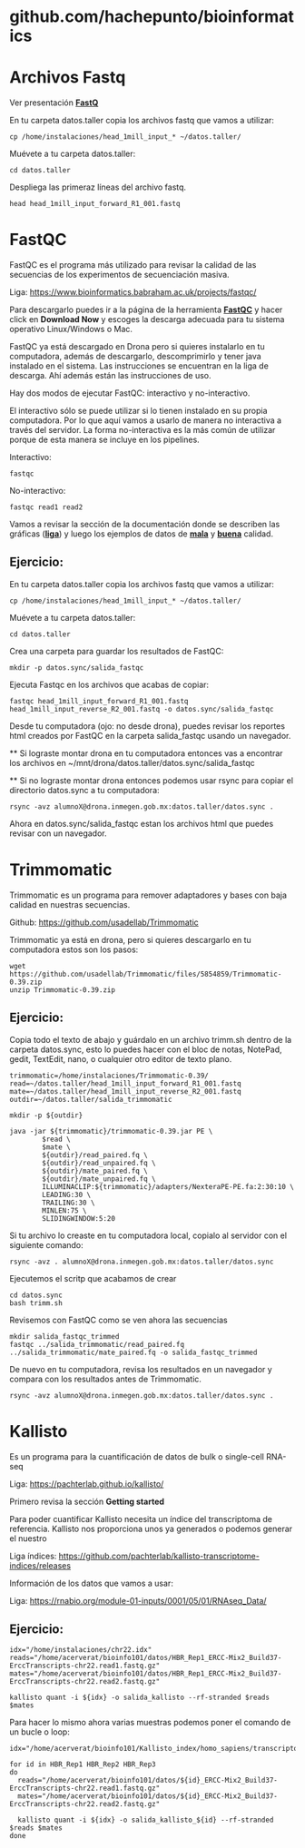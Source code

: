 # github.com/hachepunto/bioinformatics

# Archivos Fastq

Ver presentación [**FastQ**](https://raw.githubusercontent.com/hachepunto/bioinformatics/master/presentaciones/fastq.pdf)

En tu carpeta datos.taller copia los archivos fastq que vamos a utilizar:

```
cp /home/instalaciones/head_1mill_input_* ~/datos.taller/
```

Muévete a tu carpeta datos.taller:
```
cd datos.taller
```
Despliega las primeraz líneas del archivo fastq.

```
head head_1mill_input_forward_R1_001.fastq
```


# FastQC

FastQC es el programa más utilizado para revisar la calidad de las secuencias de los experimentos de secuenciación masiva.

Liga: https://www.bioinformatics.babraham.ac.uk/projects/fastqc/

Para descargarlo puedes ir a la página de la herramienta [**FastQC**](https://www.bioinformatics.babraham.ac.uk/projects/fastqc/) y hacer click en <b>Download Now</b> y escoges la descarga adecuada para tu sistema operativo Linux/Windows o Mac. 
	
FastQC ya está descargado en Drona pero si quieres instalarlo en tu computadora, además de descargarlo, descomprimirlo y tener java instalado en el sistema. Las instrucciones se encuentran en la liga de descarga. Ahí además están las instrucciones de uso.
	
Hay dos modos de ejecutar FastQC: interactivo y no-interactivo. 
	
El interactivo sólo se puede utilizar si lo tienen instalado en su propia computadora. Por lo que aquí vamos a usarlo de manera no interactiva a través del servidor. La forma no-interactiva es la más común de utilizar porque de esta manera se incluye en los pipelines.
	
Interactivo:

```
fastqc
```

No-interactivo: 

```
fastqc read1 read2
```

Vamos a revisar la sección de la documentación donde se describen las gráficas ([**liga**](https://www.bioinformatics.babraham.ac.uk/projects/fastqc/Help/3%20Analysis%20Modules/)) y luego los ejemplos de datos de [**mala**](https://www.bioinformatics.babraham.ac.uk/projects/fastqc/bad_sequence_fastqc.html) y [**buena**](https://www.bioinformatics.babraham.ac.uk/projects/fastqc/good_sequence_short_fastqc.html) calidad. 

## Ejercicio:

En tu carpeta datos.taller copia los archivos fastq que vamos a utilizar:

```
cp /home/instalaciones/head_1mill_input_* ~/datos.taller/
```

Muévete a tu carpeta datos.taller:
```
cd datos.taller
```

Crea una carpeta para guardar los resultados de FastQC:
```
mkdir -p datos.sync/salida_fastqc
```

Ejecuta Fastqc en los archivos que acabas de copiar:
```
fastqc head_1mill_input_forward_R1_001.fastq head_1mill_input_reverse_R2_001.fastq -o datos.sync/salida_fastqc
```

Desde tu computadora (ojo: no desde drona), puedes revisar los reportes html creados por FastQC en la carpeta salida_fastqc usando un navegador.

** Si lograste montar drona en tu computadora entonces vas a encontrar los archivos en ~/mnt/drona/datos.taller/datos.sync/salida_fastqc

** Si no lograste montar drona entonces podemos usar rsync para copiar el directorio datos.sync a tu computadora:

```
rsync -avz alumnoX@drona.inmegen.gob.mx:datos.taller/datos.sync .
```

Ahora en datos.sync/salida_fastqc estan los archivos html que puedes revisar con un navegador. 


	
# Trimmomatic

Trimmomatic es un programa para remover adaptadores y bases con baja calidad en nuestras secuencias.

Github: https://github.com/usadellab/Trimmomatic

Trimmomatic ya está en drona, pero si quieres descargarlo en tu computadora estos son los pasos:
```
wget https://github.com/usadellab/Trimmomatic/files/5854859/Trimmomatic-0.39.zip
unzip Trimmomatic-0.39.zip
```

## Ejercicio:

Copia todo el texto de abajo y guárdalo en un archivo trimm.sh dentro de la carpeta datos.sync, esto lo puedes hacer con el bloc de notas, NotePad, gedit, TextEdit, nano, o cualquier otro editor de texto plano.

```
trimmomatic=/home/instalaciones/Trimmomatic-0.39/
read=~/datos.taller/head_1mill_input_forward_R1_001.fastq
mate=~/datos.taller/head_1mill_input_reverse_R2_001.fastq
outdir=~/datos.taller/salida_trimmomatic

mkdir -p ${outdir}

java -jar ${trimmomatic}/trimmomatic-0.39.jar PE \
        $read \
        $mate \
        ${outdir}/read_paired.fq \
        ${outdir}/read_unpaired.fq \
        ${outdir}/mate_paired.fq \
        ${outdir}/mate_unpaired.fq \
        ILLUMINACLIP:${trimmomatic}/adapters/NexteraPE-PE.fa:2:30:10 \
        LEADING:30 \
        TRAILING:30 \
        MINLEN:75 \
        SLIDINGWINDOW:5:20
```
Si tu archivo lo creaste en tu computadora local, copialo al servidor con el siguiente comando:

```
rsync -avz . alumnoX@drona.inmegen.gob.mx:datos.taller/datos.sync
```

Ejecutemos el scritp que acabamos de crear

```
cd datos.sync
bash trimm.sh
```

Revisemos con FastQC como se ven ahora las secuencias

```
mkdir salida_fastqc_trimmed
fastqc ../salida_trimmomatic/read_paired.fq ../salida_trimmomatic/mate_paired.fq -o salida_fastqc_trimmed
```
De nuevo en tu computadora, revisa los resultados en un navegador y compara con los resultados antes de Trimmomatic.

```
rsync -avz alumnoX@drona.inmegen.gob.mx:datos.taller/datos.sync .
```


# Kallisto

Es un programa para la cuantificación de datos de bulk o single-cell RNA-seq

Liga: https://pachterlab.github.io/kallisto/

Primero revisa la sección <b>Getting started</b>

Para poder cuantificar Kallisto necesita un índice del transcriptoma de referencia. Kallisto nos proporciona unos ya generados o podemos generar el nuestro

Liga índices: https://github.com/pachterlab/kallisto-transcriptome-indices/releases

Información de los datos que vamos a usar:

Liga: https://rnabio.org/module-01-inputs/0001/05/01/RNAseq_Data/

## Ejercicio:

```
idx="/home/instalaciones/chr22.idx"
reads="/home/acerverat/bioinfo101/datos/HBR_Rep1_ERCC-Mix2_Build37-ErccTranscripts-chr22.read1.fastq.gz"
mates="/home/acerverat/bioinfo101/datos/HBR_Rep1_ERCC-Mix2_Build37-ErccTranscripts-chr22.read2.fastq.gz"

kallisto quant -i ${idx} -o salida_kallisto --rf-stranded $reads $mates
```

Para hacer lo mismo ahora varias muestras podemos poner el comando de un bucle o loop:

```
idx="/home/acerverat/bioinfo101/Kallisto_index/homo_sapiens/transcriptome_chr22.idx"

for id in HBR_Rep1 HBR_Rep2 HBR_Rep3
do
  reads="/home/acerverat/bioinfo101/datos/${id}_ERCC-Mix2_Build37-ErccTranscripts-chr22.read1.fastq.gz"
  mates="/home/acerverat/bioinfo101/datos/${id}_ERCC-Mix2_Build37-ErccTranscripts-chr22.read2.fastq.gz"
  
  kallisto quant -i ${idx} -o salida_kallisto_${id} --rf-stranded $reads $mates
done
```
